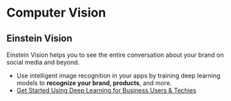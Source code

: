 # Computer Vision

## Einstein Vision
Einstein Vision helps you to see the entire conversation about your brand on social media and beyond. 
- Use intelligent image recognition in your apps by training deep learning models to **recognize your brand, products**, and more.
- [Get Started Using Deep Learning for Business Users & Techies](https://www.salesforce.com/content/dam/web/en_us/www/assets/pdf/datasheets/einstein-vision-and-language-getting-started.pdf)


